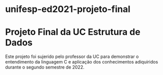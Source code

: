 # unifesp-ed2021-projeto-final
# Projeto Final da UC Estrutura de Dados
Este projeto foi sujerido pelo professor da UC para demonstrar o entendimento da linguagem C e aplicação dos conhecimentos adiquiridos durante o segundo semestre de 2022.
